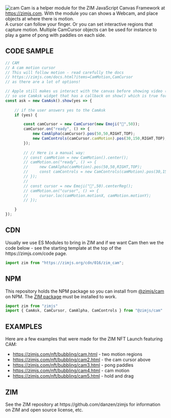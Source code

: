 ![cam](https://github.com/danzen/zim-cam/assets/380281/302b55b7-de8c-4de9-b18b-0af7fa422344)
Cam is a helper module for the ZIM JavaScript Canvas Framework at https://zimjs.com. With the module you can shows a Webcam, and place objects at where there is motion.  
A cursor can follow your finger.  Or you can set interactive regions that capture motion.
Multiple CamCursor objects can be used for instance to play a game of pong with paddles on each side.

<h2>CODE SAMPLE</h2>

```JavaScript
// CAM 
// A cam motion cursor
// This will follow motion - read carefully the docs 
// https://zimjs.com/docs.html?items=CamMotion,CamCursor 
// as there are a lot of options!

// Apple still makes us interact with the canvas before showing video (sigh)
// so use CamAsk widget that has a callback on show() which is true for yes and false for no    
const ask = new CamAsk().show(yes => {
    
    // if the user answers yes to the CamAsk
    if (yes) {

        const camCursor = new CamCursor(new Emoji("🐙",50));
        camCursor.on("ready", () => {   
            new CamAlpha(camCursor).pos(50,50,RIGHT,TOP);
            new CamControls(camCursor.camMotion).pos(30,150,RIGHT,TOP);  
        });      
        
        // // Here is a manual way:
        // const camMotion = new CamMotion().center();    
        // camMotion.on("ready", () => {   
        //     new CamAlpha(camMotion).pos(50,50,RIGHT,TOP);
        //     const camControls = new CamControls(camMotion).pos(30,150,RIGHT,TOP);        
        // });
        // 
        // const cursor = new Emoji("🐙",50).centerReg();
        // camMotion.on("cursor", () => {
        //     cursor.loc(camMotion.motionX, camMotion.motionY);        
        // });

    }
});
```

<h2>CDN</h2>
<p>Usually we use ES Modules to bring in ZIM and if we want Cam then we the code below - see the starting template at the top of the https://zimjs.com/code page.  
</p>

```JavaScript
import zim from "https://zimjs.org/cdn/016/zim_cam";
```

<h2>NPM</h2>
<p>This repository holds the NPM package so you can install from <a href=https://www.npmjs.com/package/@zimjs/cam target=node>@zimjs/cam</a> on NPM.  The <a href=https://www.npmjs.com/package/zimjs target=node>ZIM&nbsp;package</a> must be installed to work.</p>

```JavaScript
import zim from "zimjs"
import { CamAsk, CamCursor, CamAlpha, CamControls } from "@zimjs/cam"
```

<h2>EXAMPLES</h2>
<p>Here are a few examples that were made for the ZIM NFT Launch featuring CAM:</p>

- https://zimjs.com/nft/bubbling/cam.html - two motion regions
- https://zimjs.com/nft/bubbling/cam2.html - the cam cursor above
- https://zimjs.com/nft/bubbling/cam3.html - pong paddles
- https://zimjs.com/nft/bubbling/cam4.html - cam motion
- https://zimjs.com/nft/bubbling/cam5.html - hold and drag

<h2>ZIM</h2>
<p>See the ZIM repository at https://github.com/danzen/zimjs for information on ZIM and open source license, etc.</p>

